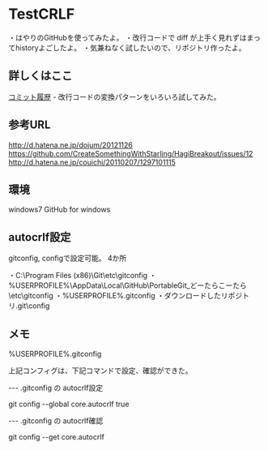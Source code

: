 TestCRLF
=======

・はやりのGitHubを使ってみたよ。
・改行コードで diff が上手く見れずはまってhistoryよごしたよ。
・気兼ねなく試したいので、リポジトリ作ったよ。

詳しくはここ
----------------

[コミット履歴](https://github.com/akagane99/TestCRLF/commits/master) - 改行コードの変換パターンをいろいろ試してみた。

参考URL
----------------

http://d.hatena.ne.jp/dojum/20121126
https://github.com/CreateSomethingWithStarling/HagiBreakout/issues/12
http://d.hatena.ne.jp/couichi/20110207/1297101115

環境
----------------

windows7
GitHub for windows

autocrlf設定
----------------
gitconfig, configで設定可能。
4か所

・C:\Program Files (x86)\Git\etc\gitconfig
・%USERPROFILE%\AppData\Local\GitHub\PortableGit_どーたらこーたら\etc\gitconfig
・%USERPROFILE%\.gitconfig
・ダウンロードしたリポジトリ\.git\config

メモ
----------------

%USERPROFILE%\.gitconfig

上記コンフィグは、下記コマンドで設定、確認ができた。

--- .gitconfig の autocrlf設定

git config --global core.autocrlf true

--- .gitconfig の autocrlf確認

git config --get core.autocrlf
